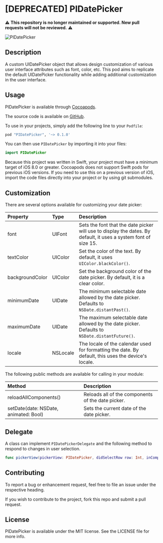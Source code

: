 # [DEPRECATED] PIDatePicker

⚠️ **This repository is no longer maintained or supported. New pull requests will not be reviewed.** ⚠️

![PIDatePicker](https://raw.github.com/prolificinteractive/pidatepicker/master/Images/PIDatePicker.gif)

## Description
A custom UIDatePicker object that allows design customization of various user interface attributes such as font, color, etc. This pod
aims to replicate the default UIDatePicker functionality while adding additional customization in the user interface.

## Usage

PIDatePicker is available through [Cocoapods](https://cocoapods.org/?q=PIDatePicker). 

The source code is available on [GitHub](https://github.com/prolificinteractive/PIDatePicker). 

To use in your projects, simply add the following line to your `Podfile`:

```ruby
pod "PIDatePicker", '~> 0.1.0'
```

You can then use `PIDatePicker` by importing it into your files:

```swift
import PIDatePicker
```

Because this project was written in Swift, your project must have a minimum target of iOS 8.0 or greater. Cocoapods
does not support Swift pods for previous iOS versions. If you need to use this on a previous version of iOS, 
import the code files directly into your project or by using git submodules.

## Customization

There are several options available for customizing your date picker:

| Property              | Type      | Description                                                                                                       |
|:----------------------|:----------|:------------------------------------------------------------------------------------------------------------------|
| font			        | UIFont    | Sets the font that the date picker will use to display the dates. By default, it uses a system font of size 15.   |
| textColor             | UIColor   | Set the color of the text. By default, it uses `UIColor.blackColor()`.                                            |
| backgroundColor       | UIColor   | Set the background color of the date picker. By default, it is a clear color.                                     |
| minimumDate 		    | UIDate    | The minimum selectable date allowed by the date picker. Defaults to `NSDate.distantPast()`.                       |
| maximumDate		    | UIDate    | The maximum selectable date allowed by the date picker. Defaults to `NSDate.distantFuture()`.                     |
| locale		        | NSLocale  | The locale of the calendar used for formatting the date. By default, this uses the device's locale.               |

The following public methods are available for calling in your module:

| Method                					| Description                                           |
|:------------------------------------------|:------------------------------------------------------|
| reloadAllComponents() 					| Reloads all of the components of the date picker.		|
| setDate(date: NSDate, animated: Bool)     | Sets the current date of the date picker.             |

## Delegate

A class can implement `PIDatePickerDelegate` and the following method to respond to changes in user selection.

```swift
func pickerView(pickerView: PIDatePicker, didSelectRow row: Int, inComponent component: Int)
```

## Contributing

To report a bug or enhancement request, feel free to file an issue under the respective heading. 

If you wish to contribute to the project, fork this repo and submit a pull request. 

## License

PIDatePicker is available under the MIT license. See the LICENSE file for more info.


